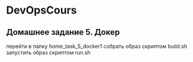 # DevOpsCours



## Домашнее задание 5. Докер

перейти в папку home_task_5_docker1
собрать образ скриптом build.sh
запустить образ скриптом run.sh